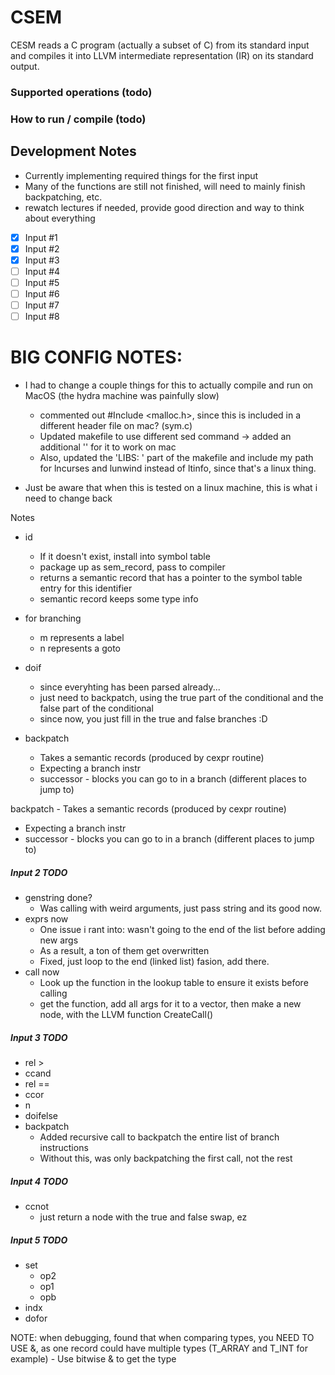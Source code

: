 # CSEM 
CESM reads a C program (actually a subset of C) from its standard input and compiles it into LLVM intermediate representation (IR) on its standard output.


### Supported operations (todo) 


### How to run / compile (todo) 

## Development Notes
- Currently implementing required things for the first input
- Many of the functions are still not finished, will need to mainly finish backpatching, etc. 
- rewatch lectures if needed, provide good direction and way to think about everything
- [x] Input #1
- [x] Input #2
- [x] Input #3
- [ ] Input #4
- [ ] Input #5
- [ ] Input #6
- [ ] Input #7
- [ ] Input #8

# BIG CONFIG NOTES: 
- I had to change a couple things for this to actually compile and run on MacOS (the hydra machine was painfully slow) 
    - commented out #Include <malloc.h>, since this is included in a different header file on mac? (sym.c)
    - Updated makefile to use different sed command -> added an additional '' for it to work on mac
    - Also, updated the 'LIBS: ' part of the makefile and include my path for lncurses and lunwind instead of ltinfo, since that's a linux thing.

- Just be aware that when this is tested on a linux machine, this is what i need to change back

Notes
- id
    - If it doesn't exist, install into symbol table
    - package up as sem_record, pass to compiler
    - returns a semantic record that has a pointer to the symbol table entry for this identifier
    - semantic record keeps some type info

- for branching
    - m represents a label
    - n represents a goto

- doif
    - since everyhting has been parsed already...
    - just need to backpatch, using the true part of the conditional and the false part of the conditional 
    - since now, you just fill in the true and false branches :D

- backpatch
    - Takes a semantic records (produced by cexpr routine) 
    - Expecting a branch instr
    - successor - blocks you can go to in a branch (different places to jump to)

 backpatch
    - Takes a semantic records (produced by cexpr routine) 
- Expecting a branch instr
- successor - blocks you can go to in a branch (different places to jump to)



##### Input 2 TODO

- genstring done? 
    - Was calling with weird arguments, just pass string and its good now.
- exprs now
    - One issue i rant into: wasn't going to the end of the list before adding new args
    - As a result, a ton of them get overwritten 
    - Fixed, just loop to the end (linked list) fasion, add there.
- call now 
    - Look up the function in the lookup table to ensure it exists before calling 
    - get the function, add all args for it to a vector, then make a new node, with the LLVM function CreateCall()

##### Input 3 TODO
- rel > 
- ccand 
- rel == 
- ccor 
- n 
- doifelse
- backpatch
    - Added recursive call to backpatch the entire list of branch instructions
    - Without this, was only backpatching the first call, not the rest


##### Input 4 TODO
- ccnot
    - just return a node with the true and false swap, ez

##### Input 5 TODO
- set 
    - op2 
    - op1
    - opb
- indx
- dofor


NOTE: when debugging, found that when comparing types, you NEED TO USE &, as one record could have multiple types (T_ARRAY and T_INT for example) 
    - Use bitwise & to get the type









